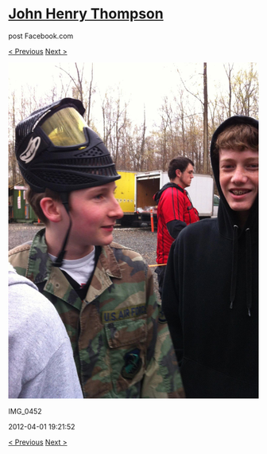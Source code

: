 # [John Henry Thompson](../README.md)
post Facebook.com

[< Previous](2012-04-01-12.md) [Next >](2012-04-01-14.md)

[![](../media/2012-04-01/Paintball-14th-B-day-IMG_0452.jpg)](../README.md)

IMG_0452

2012-04-01 19:21:52

[< Previous](2012-04-01-12.md) [Next >](2012-04-01-14.md)